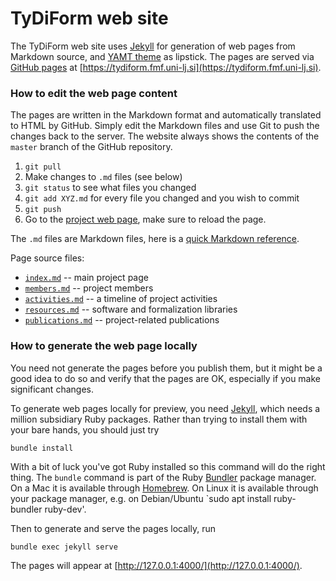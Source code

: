 
# TyDiForm web site

The TyDiForm web site uses [Jekyll](https://jekyllrb.com) for generation of web pages from Markdown source, and [YAMT theme](http://jekyllthemes.org/themes/jekyll-yamt/) as lipstick. The pages are served via [GitHub pages](https://guides.github.com/features/pages/) at [https://tydiform.fmf.uni-lj.si](https://tydiform.fmf.uni-lj.si).

### How to edit the web page content

The pages are written in the Markdown format and automatically translated to HTML by
GitHub. Simply edit the Markdown files and use Git to push the changes back to the server.
The website always shows the contents of the `master` branch of the GitHub repository.

1. `git pull`
2. Make changes to `.md` files (see below)
3. `git status` to see what files you changed
4. `git add XYZ.md` for every file you changed and you wish to commit
5. `git push`
6. Go to the [project web page](https://tydiform.fmf.uni-lj.si), make sure to reload the page.

The `.md` files are Markdown files, here is a [quick Markdown reference](https://guides.github.com/features/mastering-markdown/).

Page source files:

* [`index.md`](./index.md) -- main project page
* [`members.md`](./members.md) -- project members
* [`activities.md`](./activities.md) -- a timeline of project activities
* [`resources.md`](./resources.md) -- software and formalization libraries
* [`publications.md`](./publications.md) -- project-related publications

### How to generate the web page locally

You need not generate the pages before you publish them, but it might be a good idea to do
so and verify that the pages are OK, especially if you make significant changes.

To generate web pages locally for preview, you need [Jekyll](https://jekyllrb.com), which
needs a million subsidiary Ruby packages. Rather than trying to install them with your
bare hands, you should just try

    bundle install

With a bit of luck you've got Ruby installed so this command will do the right thing. The
`bundle` command is part of the Ruby [Bundler](https://bundler.io) package manager. On a
Mac it is available through [Homebrew](https://brew.sh).  On Linux it is available through
your package manager, e.g. on Debian/Ubuntu `sudo apt install ruby-bundler ruby-dev'.

Then to generate and serve the pages locally, run

    bundle exec jekyll serve

The pages will appear at [http://127.0.0.1:4000/](http://127.0.0.1:4000/).
